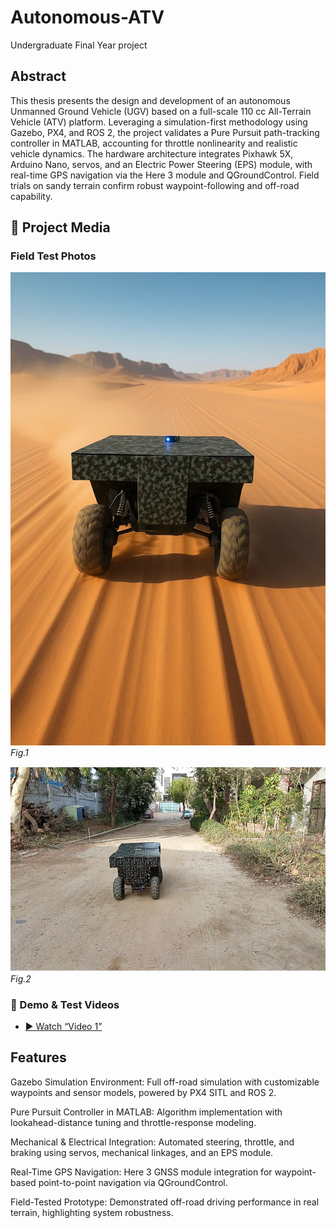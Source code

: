 # Autonomous-ATV
Undergraduate Final Year project

## Abstract
This thesis presents the design and development of an autonomous Unmanned Ground Vehicle (UGV) based on a full-scale 110 cc All-Terrain Vehicle (ATV) platform. Leveraging a simulation-first methodology using Gazebo, PX4, and ROS 2, the project validates a Pure Pursuit path-tracking controller in MATLAB, accounting for throttle nonlinearity and realistic vehicle dynamics. The hardware architecture integrates Pixhawk 5X, Arduino Nano, servos, and an Electric Power Steering (EPS) module, with real-time GPS navigation via the Here 3 module and QGroundControl. Field trials on sandy terrain confirm robust waypoint-following and off-road capability.
## 📸 Project Media

### Field Test Photos

<!-- assumes your pics are in videos/pic1.jpg and videos/pic2.jpg -->
![Field Test 1](videos/Pic1.jpg)
*Fig.1*

![Offroad Testing](videos/vehicle_p2p.jpeg)
*Fig.2*

### 🎥 Demo & Test Videos
- [▶️ Watch “Video 1”](videos/video1.mp4)





## Features
Gazebo Simulation Environment: Full off-road simulation with customizable waypoints and sensor models, powered by PX4 SITL and ROS 2.

Pure Pursuit Controller in MATLAB: Algorithm implementation with lookahead-distance tuning and throttle-response modeling.

Mechanical & Electrical Integration: Automated steering, throttle, and braking using servos, mechanical linkages, and an EPS module.

Real-Time GPS Navigation: Here 3 GNSS module integration for waypoint-based point-to-point navigation via QGroundControl.

Field-Tested Prototype: Demonstrated off-road driving performance in real terrain, highlighting system robustness.
